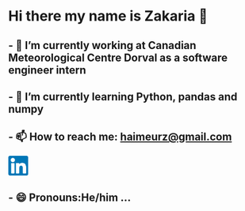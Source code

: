 # Hi there my name is Zakaria 👋

<!--
**haimeurz/haimeurz** is a ✨ _special_ ✨ repository because its `README.md` (this file) appears on your GitHub profile.
-->
## - 🔭 I’m currently working at Canadian Meteorological Centre Dorval as a software engineer intern
## - 🌱 I’m currently learning Python, pandas and numpy
## - 📫 How to reach me: haimeurz@gmail.com 

<a href="https://www.linkedin.com/in/haimeur-zakaria/" target="_blank"><img src="images/linkedin.png" height="40px"></a> 
## - 😄 Pronouns:He/him ...


